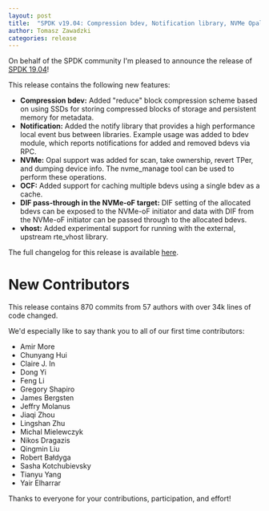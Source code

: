 ```yaml
---
layout: post
title:  "SPDK v19.04: Compression bdev, Notification library, NVMe Opal support"
author: Tomasz Zawadzki
categories: release
---
```


On behalf of the SPDK community I'm pleased to announce the release of [SPDK 19.04](https://github.com/spdk/spdk/releases/tag/v19.04)!

This release contains the following new features:

- **Compression bdev:** Added "reduce" block compression scheme based on using SSDs for storing compressed blocks of storage and persistent memory for metadata.
- **Notification:** Added the notify library that provides a high performance local event bus between libraries. Example usage was added to bdev module, which reports notifications for added and removed bdevs via RPC.
- **NVMe:** Opal support was added for scan, take ownership, revert TPer, and dumping device info. The nvme_manage tool can be used to perform these operations.
- **OCF:** Added support for caching multiple bdevs using a single bdev as a cache.
- **DIF pass-through in the NVMe-oF target:** DIF setting of the allocated bdevs can be exposed to the NVMe-oF initiator and data with DIF from the NVMe-oF initiator can be passed through to the allocated bdevs.
- **vhost:** Added experimental support for running with the external, upstream rte_vhost library.

The full changelog for this release is available [here](https://github.com/spdk/spdk/releases/tag/v19.04).

# New Contributors

This release contains 870 commits from 57 authors with over 34k lines of code changed.

We'd especially like to say thank you to all of our first time contributors:

- Amir More
- Chunyang Hui
- Claire J. In
- Dong Yi
- Feng Li
- Gregory Shapiro
- James Bergsten
- Jeffry Molanus
- Jiaqi Zhou
- Lingshan Zhu
- Michal Mielewczyk
- Nikos Dragazis
- Qingmin Liu
- Robert Bałdyga
- Sasha Kotchubievsky
- Tianyu Yang
- Yair Elharrar

Thanks to everyone for your contributions, participation, and effort!
